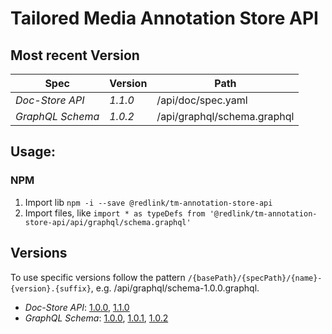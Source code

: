 # Tailored Media Annotation Store API

## Most recent Version
| Spec             | Version   | Path                        |
| ---------------- | --------- | --------------------------- |
| *Doc-Store API*  | _1.1.0_   | /api/doc/spec.yaml          |
| *GraphQL Schema* | _1.0.2_   | /api/graphql/schema.graphql |

## Usage:
### NPM

1. Import lib `npm -i --save @redlink/tm-annotation-store-api`
2. Import files, like `import * as typeDefs from '@redlink/tm-annotation-store-api/api/graphql/schema.graphql'`

## Versions

To use specific versions follow the pattern `/{basePath}/{specPath}/{name}-{version}.{suffix}`, e.g. /api/graphql/schema-1.0.0.graphql.

* *Doc-Store API*: [1.0.0](./CHANGELOG.md#1.0.0), [1.1.0](./CHANGELOG.md#1.1.0)
* *GraphQL Schema*: [1.0.0](./CHANGELOG.md#1.0.0), [1.0.1](./CHANGELOG.md#1.0.1), [1.0.2](./CHANGELOG.md#1.0.2)
